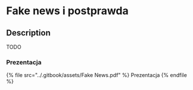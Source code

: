 # Fake news i postprawda

## Description

TODO

### Prezentacja

{% file src="../.gitbook/assets/Fake News.pdf" %}
Prezentacja
{% endfile %}


